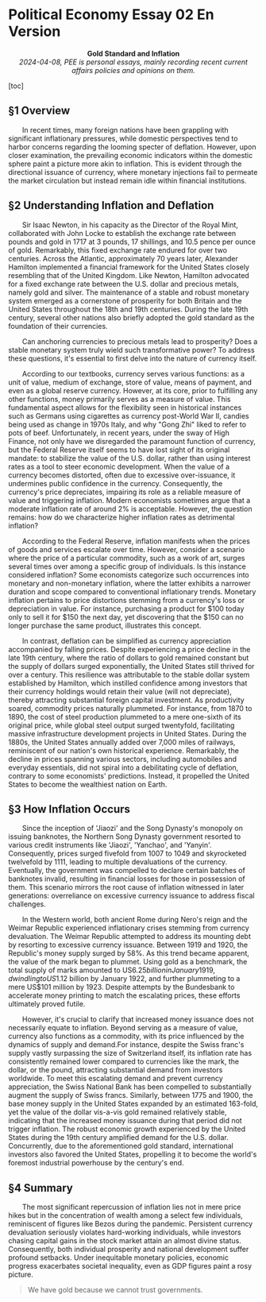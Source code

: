 # Political Economy Essay 02 En Version
<center><strong>Gold Standard and Inflation</strong></center>
<center><em>2024-04-08, PEE is personal essays, mainly recording recent current affairs policies and opinions on them.</em></center>

[toc]

## §1 Overview

&emsp;&emsp;In recent times, many foreign nations have been grappling with significant inflationary pressures, while domestic perspectives tend to harbor concerns regarding the looming specter of deflation. However, upon closer examination, the prevailing economic indicators within the domestic sphere paint a picture more akin to inflation. This is evident through the directional issuance of currency, where monetary injections fail to permeate the market circulation but instead remain idle within financial institutions.

## §2 Understanding Inflation and Deflation

&emsp;&emsp;Sir Isaac Newton, in his capacity as the Director of the Royal Mint, collaborated with John Locke to establish the exchange rate between pounds and gold in 1717 at 3 pounds, 17 shillings, and 10.5 pence per ounce of gold.  Remarkably, this fixed exchange rate endured for over two centuries. Across the Atlantic, approximately 70 years later, Alexander Hamilton implemented a financial framework for the United States closely resembling that of the United Kingdom. Like Newton, Hamilton advocated for a fixed exchange rate between the U.S. dollar and precious metals, namely gold and silver. The maintenance of a stable and robust monetary system emerged as a cornerstone of prosperity for both Britain and the United States throughout the 18th and 19th centuries. During the late 19th century, several other nations also briefly adopted the gold standard as the foundation of their currencies.

&emsp;&emsp;Can anchoring currencies to precious metals lead to prosperity? Does a stable monetary system truly wield such transformative power? To address these questions, it's essential to first delve into the nature of currency itself.

&emsp;&emsp;According to our textbooks, currency serves various functions: as a unit of value, medium of exchange, store of value, means of payment, and even as a global reserve currency. However, at its core, prior to fulfilling any other functions, money primarily serves as a measure of value. This fundamental aspect allows for the flexibility seen in historical instances such as Germans using cigarettes as currency post-World War II, candies being used as change in 1970s Italy, and why "Gong Zhi" liked to refer to pots of beef. Unfortunately, in recent years, under the sway of High Finance, not only have we disregarded the paramount function of currency, but the Federal Reserve itself seems to have lost sight of its original mandate: to stabilize the value of the U.S. dollar, rather than using interest rates as a tool to steer economic development. When the value of a currency becomes distorted, often due to excessive over-issuance, it undermines public confidence in the currency. Consequently, the currency's price depreciates, impairing its role as a reliable measure of value and triggering inflation. Modern economists sometimes argue that a moderate inflation rate of around 2% is acceptable. However, the question remains: how do we characterize higher inflation rates as detrimental inflation?

&emsp;&emsp;According to the Federal Reserve, inflation manifests when the prices of goods and services escalate over time. However, consider a scenario where the price of a particular commodity, such as a work of art, surges several times over among a specific group of individuals. Is this instance considered inflation? Some economists categorize such occurrences into monetary and non-monetary inflation, where the latter exhibits a narrower duration and scope compared to conventional inflationary trends. Monetary inflation pertains to price distortions stemming from a currency's loss or depreciation in value. For instance, purchasing a product for $100 today only to sell it for $150 the next day, yet discovering that the $150 can no longer purchase the same product, illustrates this concept.

&emsp;&emsp;In contrast, deflation can be simplified as currency appreciation accompanied by falling prices. Despite experiencing a price decline in the late 19th century, where the ratio of dollars to gold remained constant but the supply of dollars surged exponentially, the United States still thrived for over a century. This resilience was attributable to the stable dollar system established by Hamilton, which instilled confidence among investors that their currency holdings would retain their value (will not depreciate), thereby attracting substantial foreign capital investment. As productivity soared, commodity prices naturally plummeted. For instance, from 1870 to 1890, the cost of steel production plummeted to a mere one-sixth of its original price, while global steel output surged twentyfold, facilitating massive infrastructure development projects in United States. During the 1880s, the United States annually added over 7,000 miles of railways, reminiscent of our nation's own historical experience. Remarkably, the decline in prices spanning various sectors, including automobiles and everyday essentials, did not spiral into a debilitating cycle of deflation, contrary to some economists' predictions. Instead, it propelled the United States to become the wealthiest nation on Earth.

## §3 How Inflation Occurs

&emsp;&emsp;Since the inception of 'Jiaozi' and the Song Dynasty's monopoly on issuing banknotes, the Northern Song Dynasty government resorted to various credit instruments like 'Jiaozi', 'Yanchao', and 'Yanyin'. Consequently, prices surged fivefold from 1007 to 1049 and skyrocketed twelvefold by 1111, leading to multiple devaluations of the currency. Eventually, the government was compelled to declare certain batches of banknotes invalid, resulting in financial losses for those in possession of them. This scenario mirrors the root cause of inflation witnessed in later generations: overreliance on excessive currency issuance to address fiscal challenges.

&emsp;&emsp;In the Western world, both ancient Rome during Nero's reign and the Weimar Republic experienced inflationary crises stemming from currency devaluation. The Weimar Republic attempted to address its mounting debt by resorting to excessive currency issuance. Between 1919 and 1920, the Republic's money supply surged by 58%. As this trend became apparent, the value of the mark began to plummet. Using gold as a benchmark, the total supply of marks amounted to US$6.25 billion in January 1919, dwindling to US$1.12 billion by January 1922, and further plummeting to a mere US$101 million by 1923. Despite attempts by the Bundesbank to accelerate money printing to match the escalating prices, these efforts ultimately proved futile.

&emsp;&emsp;However, it's crucial to clarify that increased money issuance does not necessarily equate to inflation. Beyond serving as a measure of value, currency also functions as a commodity, with its price influenced by the dynamics of supply and demand.For instance, despite the Swiss franc's supply vastly surpassing the size of Switzerland itself, its inflation rate has consistently remained lower compared to currencies like the mark, the dollar, or the pound, attracting substantial demand from investors worldwide. To meet this escalating demand and prevent currency appreciation, the Swiss National Bank has been compelled to substantially augment the supply of Swiss francs. Similarly, between 1775 and 1900, the base money supply in the United States expanded by an estimated 163-fold, yet the value of the dollar vis-a-vis gold remained relatively stable, indicating that the increased money issuance during that period did not trigger inflation. The robust economic growth experienced by the United States during the 19th century amplified demand for the U.S. dollar. Concurrently, due to the aforementioned gold standard, international investors also favored the United States, propelling it to become the world's foremost industrial powerhouse by the century's end.

## §4 Summary

&emsp;&emsp;The most significant repercussion of inflation lies not in mere price hikes but in the concentration of wealth among a select few individuals, reminiscent of figures like Bezos during the pandemic. Persistent currency devaluation seriously violates hard-working individuals, while investors chasing capital gains in the stock market attain an almost divine status. Consequently, both individual prosperity and national development suffer profound setbacks. Under inequitable monetary policies, economic progress exacerbates societal inequality, even as GDP figures paint a rosy picture.

> We have gold because we cannot trust governments.